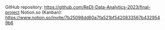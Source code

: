 GitHub repository: <https://github.com/ReDI-Data-Analytics-2023/final-project>
Notion.so (Kanban): <https://www.notion.so/invite/7b25098dd60a7fa521bf5420833567b4329549b6>
